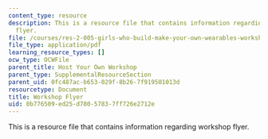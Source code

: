 ```yaml
---
content_type: resource
description: This is a resource file that contains information regarding workshop
  flyer.
file: /courses/res-2-005-girls-who-build-make-your-own-wearables-workshop-spring-2015/0b776509ed25d78057837ff726e2712e_MITRES_2_005S15_Wear.pdf
file_type: application/pdf
learning_resource_types: []
ocw_type: OCWFile
parent_title: Host Your Own Workshop
parent_type: SupplementalResourceSection
parent_uid: 0fc487ac-b653-029f-8b26-7f919501013d
resourcetype: Document
title: Workshop Flyer
uid: 0b776509-ed25-d780-5783-7ff726e2712e
---
```

This is a resource file that contains information regarding workshop flyer.

